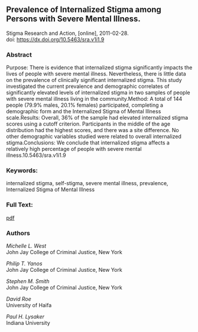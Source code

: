 ## Prevalence of Internalized Stigma among Persons with Severe Mental Illness. ##  
Stigma Research and Action, [online], 2011-02-28.  
 doi: https://dx.doi.org/10.5463/sra.v1i1.9

### Abstract ###
Purpose: There is evidence that internalized stigma significantly impacts the lives of people with severe mental illness. Nevertheless, there is little data on the prevalence of clinically significant internalized stigma. This study investigated the current prevalence and demographic correlates of significantly elevated levels of internalized stigma in two samples of people with severe mental illness living in the community.Method: A total of 144 people (79.9% males, 20.1% females) participated, completing a demographic form and the Internalized Stigma of Mental Illness scale.Results: Overall, 36% of the sample had elevated internalized stigma scores using a cutoff criterion. Participants in the middle of the age distribution had the highest scores, and there was a site difference. No other demographic variables studied were related to overall internalized stigma.Conclusions: We conclude that internalized stigma affects a relatively high percentage of people with severe mental illness.10.5463/sra.v1i1.9

### Keywords: ###
internalized stigma, self-stigma, severe mental illness, prevalence, Internalized Stigma of Mental Illness

### Full Text: ###
[pdf](https://osf.io/2nygk)

### Authors ####
*Michelle L. West*  
John Jay College of Criminal Justice, New York

*Philip T. Yanos*  
John Jay College of Criminal Justice, New York

*Stephen M. Smith*  
John Jay College of Criminal Justice, New York

*David Roe*  
University of Haifa

*Paul H. Lysaker*  
Indiana University
